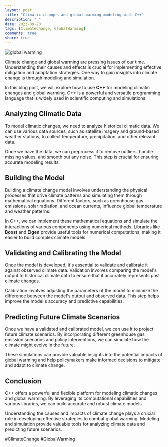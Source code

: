 ```yaml
---
layout: post
title: "Climatic changes and global warming modeling with C++"
description: " "
date: 2023-09-20
tags: [ClimateChange, GlobalWarming]
comments: true
share: true
---
```


![global warming](https://example.com/global-warming.jpg)

Climate change and global warming are pressing issues of our time. Understanding their causes and effects is crucial for implementing effective mitigation and adaptation strategies. One way to gain insights into climate change is through modeling and simulation.

In this blog post, we will explore how to use **C++** for modeling climatic changes and global warming. C++ is a powerful and versatile programming language that is widely used in scientific computing and simulations.

## Analyzing Climatic Data

To model climatic changes, we need to analyze historical climatic data. We can use various data sources, such as satellite imagery and ground-based weather stations, to collect temperature, precipitation, and other relevant data.

Once we have the data, we can preprocess it to remove outliers, handle missing values, and smooth out any noise. This step is crucial for ensuring accurate modeling results.

## Building the Model

Building a climate change model involves understanding the physical processes that drive climate patterns and simulating them through mathematical equations. Different factors, such as greenhouse gas emissions, solar radiation, and ocean currents, influence global temperature and weather patterns.

In C++, we can implement these mathematical equations and simulate the interactions of various components using numerical methods. Libraries like **Boost** and **Eigen** provide useful tools for numerical computations, making it easier to build complex climate models.

## Validating and Calibrating the Model

Once the model is developed, it's essential to validate and calibrate it against observed climate data. Validation involves comparing the model's output to historical climate data to ensure that it accurately represents past climate changes.

Calibration involves adjusting the parameters of the model to minimize the difference between the model's output and observed data. This step helps improve the model's accuracy and predictive capabilities.

## Predicting Future Climate Scenarios

Once we have a validated and calibrated model, we can use it to project future climate scenarios. By incorporating different greenhouse gas emission scenarios and policy interventions, we can simulate how the climate might evolve in the future.

These simulations can provide valuable insights into the potential impacts of global warming and help policymakers make informed decisions to mitigate and adapt to climate change.

## Conclusion

C++ offers a powerful and flexible platform for modeling climatic changes and global warming. By leveraging its computational capabilities and various libraries, we can build accurate and robust climate models.

Understanding the causes and impacts of climate change plays a crucial role in developing effective strategies to combat global warming. Modeling and simulation provide valuable tools for analyzing climate data and predicting future scenarios.

#ClimateChange #GlobalWarming